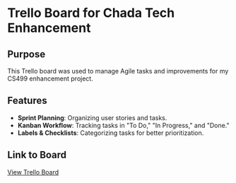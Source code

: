 # Trello Board for Chada Tech Enhancement

## Purpose
This Trello board was used to manage Agile tasks and improvements for my CS499 enhancement project.

## Features
- **Sprint Planning**: Organizing user stories and tasks.
- **Kanban Workflow**: Tracking tasks in "To Do," "In Progress," and "Done."
- **Labels & Checklists**: Categorizing tasks for better prioritization.

## Link to Board
[View Trello Board](https://trello.com/b/J3qX0OOU/snhu-travel)
